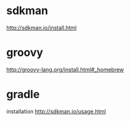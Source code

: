# sdkman
http://sdkman.io/install.html

# groovy
http://groovy-lang.org/install.html#_homebrew

# gradle
installation
http://sdkman.io/usage.html


